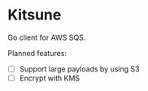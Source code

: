 # Kitsune
Go client for AWS SQS.

Planned features:
- [ ] Support large payloads by using S3
- [ ] Encrypt with KMS
